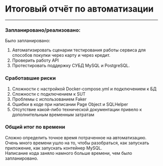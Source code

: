 # Итоговый отчёт по автоматизации
---
### Запланировано/реализовано:
Было запланировано:
1. Автоматизировать сценарии тестирования работы сервиса для способов покупки через карту и через кредит.
2. Проверить работу API
3. Протестировать поддержку СУБД MySQL и PostgreSQL.

### Сработавшие риски

1. Сложности с настройкой Docker-compose.yml и подключением к БД
2. Сложности с подключением к SUT
3. Проблемы с использованием Faker
4. Ошибки в коде при написании Page Object и SQLHelper
5. Отсутствие какой-либо технической документации привело к дополнительным временным затратам

### Общий итог по времени

Сложно определить точное время потраченное на автоматизацию.
Очень много времени ушло на то, чтобы разобраться, как запускать приложение, как запускать контейнер MySQL.   
Написание кода заняло намного больше времени, чем было запланировано.  
